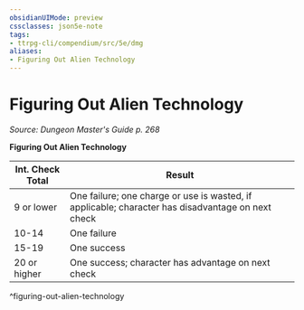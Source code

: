```yaml
---
obsidianUIMode: preview
cssclasses: json5e-note
tags:
- ttrpg-cli/compendium/src/5e/dmg
aliases:
- Figuring Out Alien Technology
---
```

# Figuring Out Alien Technology
*Source: Dungeon Master's Guide p. 268* 

**Figuring Out Alien Technology**

| Int. Check Total | Result |
|------------------|--------|
| 9 or lower | One failure; one charge or use is wasted, if applicable; character has disadvantage on next check |
| 10-14 | One failure |
| 15-19 | One success |
| 20 or higher | One success; character has advantage on next check |
^figuring-out-alien-technology